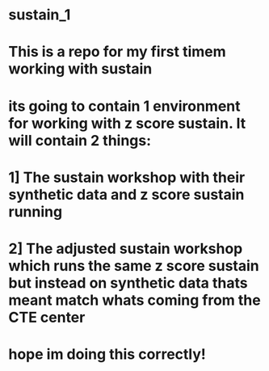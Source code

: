 # sustain_1
# This is a repo for my first timem working with sustain 
# its going to contain 1 environment for working with z score sustain. It will contain 2 things:

# 1] The sustain workshop with their synthetic data and z score sustain running
# 2] The adjusted sustain workshop which runs the same z score sustain but instead on synthetic data thats meant match whats coming from the CTE center

# hope im doing this correctly!

